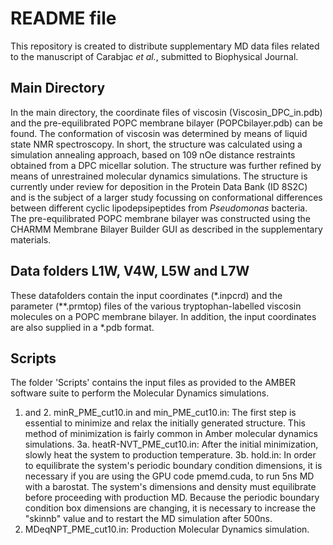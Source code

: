 # README file 
This repository is created to distribute supplementary MD data files related to the manuscript of Carabjac *et al.*, submitted to Biophysical Journal. 

## Main Directory
In the main directory, the coordinate files of viscosin (Viscosin_DPC_in.pdb) and the pre-equilibrated POPC membrane bilayer (POPCbilayer.pdb) can be found. 
The conformation of viscosin was determined by means of liquid state NMR spectroscopy. In short, the structure was calculated using a simulation annealing approach, based on 109 nOe distance restraints obtained from a DPC micellar solution. The structure was further refined by means of unrestrained molecular dynamics simulations. The structure is currently under review for deposition in the Protein Data Bank (ID 8S2C) and is the subject of a larger study focussing on conformational differences between different cyclic lipodepsipeptides from *Pseudomonas* bacteria. 
The pre-equilibrated POPC membrane bilayer was constructed using the CHARMM Membrane Bilayer Builder GUI as described in the supplementary materials. 

## Data folders L1W, V4W, L5W and L7W
These datafolders contain the input coordinates (*.inpcrd) and the parameter (**.prmtop) files of the various tryptophan-labelled viscosin molecules on a POPC membrane bilayer. In addition, the input coordinates are also supplied in a *.pdb format.

## Scripts
The folder 'Scripts' contains the input files as provided to the AMBER software suite to perform the Molecular Dynamics simulations. 
1. and 2. minR_PME_cut10.in and min_PME_cut10.in: The first step is essential to minimize and relax the initially generated structure. This method of minimization is fairly common in Amber molecular dynamics simulations.
3a. heatR-NVT_PME_cut10.in: After the initial minimization, slowly heat the system to production temperature. 
3b. hold.in: In order to equilibrate the system's periodic boundary condition dimensions, it is necessary if you are using the GPU code pmemd.cuda, to run 5ns MD with a barostat. The system's dimensions and density must equilibrate before proceeding with production MD. Because the periodic boundary condition box dimensions are changing, it is necessary to increase the "skinnb" value and to restart the MD simulation after 500ns. 
4. MDeqNPT_PME_cut10.in: Production Molecular Dynamics simulation. 


